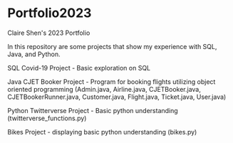# Portfolio2023
Claire Shen's 2023 Portfolio

In this repository are some projects that show my experience with SQL, Java, and Python.

SQL
Covid-19 Project - Basic exploration on SQL

Java
CJET Booker Project - Program for booking flights utilizing object oriented programming
(Admin.java,
Airline.java,
CJETBooker.java,
CJETBookerRunner.java,
Customer.java,
Flight.java,
Ticket.java,
User.java)

Python
Twitterverse Project - Basic python understanding
(twitterverse_functions.py)

Bikes Project - displaying basic python understanding
(bikes.py)
